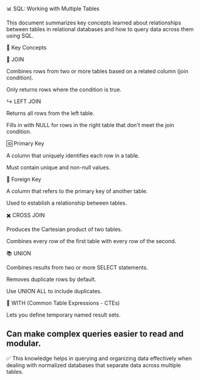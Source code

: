 📊 SQL: Working with Multiple Tables

This document summarizes key concepts learned about relationships between tables in relational databases and how to query data across them using SQL.

🧩 Key Concepts

🔗 JOIN

Combines rows from two or more tables based on a related column (join condition).

Only returns rows where the condition is true.


↪️ LEFT JOIN

Returns all rows from the left table.

Fills in with NULL for rows in the right table that don't meet the join condition.


🆔 Primary Key

A column that uniquely identifies each row in a table.

Must contain unique and non-null values.


🔑 Foreign Key

A column that refers to the primary key of another table.

Used to establish a relationship between tables.


✖️ CROSS JOIN

Produces the Cartesian product of two tables.

Combines every row of the first table with every row of the second.


📚 UNION

Combines results from two or more SELECT statements.

Removes duplicate rows by default.

Use UNION ALL to include duplicates.


🧾 WITH (Common Table Expressions - CTEs)

Lets you define temporary named result sets.

Can make complex queries easier to read and modular.
---
✅ This knowledge helps in querying and organizing data effectively when dealing with normalized databases that separate data across multiple tables.
